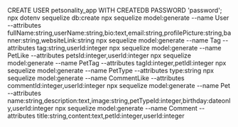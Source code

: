 CREATE USER petsonality_app WITH CREATEDB PASSWORD 'password';
npx dotenv sequelize db:create
npx sequelize model:generate --name User --attributes fullName:string,userName:string,bio:text,email:string,profilePicture:string,banner:string,websiteLink:string
npx sequelize model:generate --name Tag --attributes tag:string,userId:integer
npx sequelize model:generate --name PetLike --attributes petsId:integer,userId:integer
npx sequelize model:generate --name PetTag --attributes tagId:integer,petIdl:integer
npx sequelize model:generate --name PetType --attributes type:string
npx sequelize model:generate --name CommentLike --attributes commentId:integer,userId:integer
npx sequelize model:generate --name Pet --attributes name:string,description:text,image:string,petTypeId:integer,birthday:dateonly,userId:integer
npx sequelize model:generate --name Comment --attributes title:string,content:text,petId:integer,userId:integer